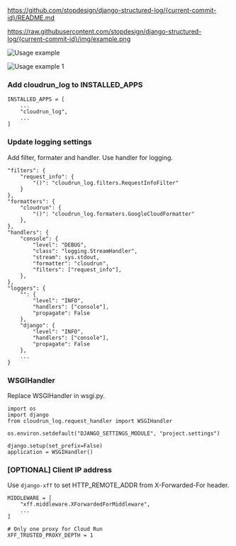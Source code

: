 https://github.com/stopdesign/django-structured-log/{current-commit-id}/README.md

https://raw.githubusercontent.com/stopdesign/django-structured-log/{current-commit-id}/img/example.png

![Usage example](https://raw.githubusercontent.com/stopdesign/django-structured-log/{current-commit-id}/img/example.png)

![Usage example 1](https://raw.githubusercontent.com/stopdesign/django-structured-log/master/img/example.png)

### Add cloudrun_log to INSTALLED_APPS
```.python
INSTALLED_APPS = [
    ...
    "cloudrun_log",
    ...
]
```

### Update logging settings
Add filter, formater and handler. Use handler for logging.
```.python
"filters": {
    "request_info": {
        "()": "cloudrun_log.filters.RequestInfoFilter"
    }
},
"formatters": {
    "cloudrun": {
        "()": "cloudrun_log.formaters.GoogleCloudFormatter"
    },
},
"handlers": {
    "console": {
        "level": "DEBUG",
        "class": "logging.StreamHandler",
        "stream": sys.stdout,
        "formatter": "cloudrun",
        "filters": ["request_info"],
    },
},
"loggers": {
    "": {
        "level": "INFO",
        "handlers": ["console"],
        "propagate": False
    },
    "django": {
        "level": "INFO",
        "handlers": ["console"],
        "propagate": False
    },
    ...
}
```

### WSGIHandler
Replace WSGIHandler in wsgi.py.
```.python
import os
import django
from cloudrun_log.request_handler import WSGIHandler

os.environ.setdefault("DJANGO_SETTINGS_MODULE", "project.settings")

django.setup(set_prefix=False)
application = WSGIHandler()
```

### [OPTIONAL] Client IP address
Use `django-xff` to set HTTP_REMOTE_ADDR from X-Forwarded-For header.
```.python
MIDDLEWARE = [
    "xff.middleware.XForwardedForMiddleware",
    ...
]

# Only one proxy for Cloud Run
XFF_TRUSTED_PROXY_DEPTH = 1
```
